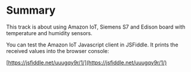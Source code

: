 # Summary

This track is about using Amazon IoT, Siemens S7 and Edison board with temperature and humidity sensors.

You can test the Amazon IoT Javascript client in JSFiddle. It prints the received values into the browser console:

[https://jsfiddle.net/uuugqy9r/1/](https://jsfiddle.net/uuugqy9r/1/)

